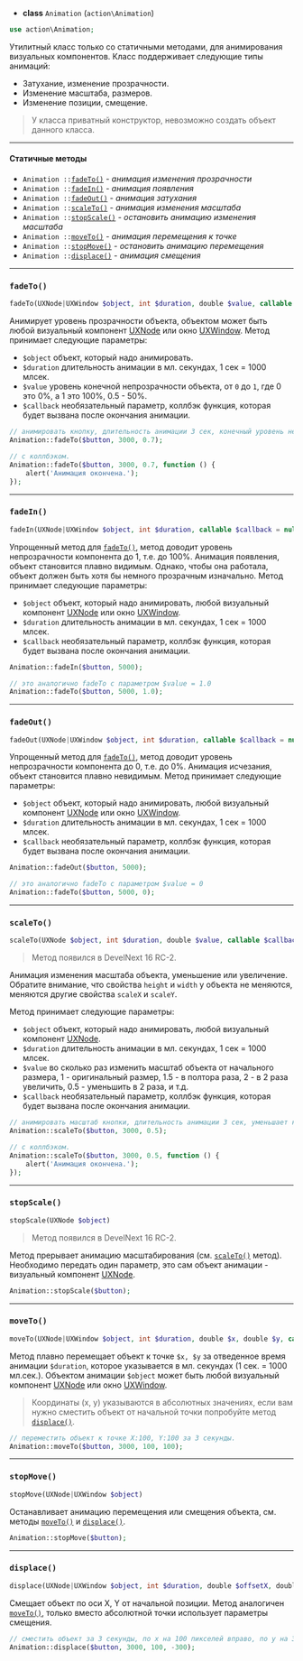 - **class** `Animation` (`action\Animation`)
```php
use action\Animation;
```

Утилитный класс только со статичными методами, для анимирования визуальных компонентов. Класс поддерживает следующие типы анимаций:

- Затухание, изменение прозрачности.
- Изменение масштаба, размеров.
- Изменение позиции, смещение.

> У класса приватный конструктор, невозможно создать объект данного класса.

---

#### Статичные методы

- `Animation ::`[`fadeTo()`](#fadeto) - _анимация изменения прозрачности_
- `Animation ::`[`fadeIn()`](#fadein) - _анимация появления_
- `Animation ::`[`fadeOut()`](#fadeout) - _анимация затухания_
- `Animation ::`[`scaleTo()`](#scaleto) - _анимация изменения масштаба_
- `Animation ::`[`stopScale()`](#stopscale) - _остановить анимацию изменения масштаба_
- `Animation ::`[`moveTo()`](#moveto) - _анимация перемещения к точке_
- `Animation ::`[`stopMove()`](#stopmove) - _остановить анимацию перемещения_
- `Animation ::`[`displace()`](#displace) - _анимация смещения_

---

### `fadeTo()`
```php
fadeTo(UXNode|UXWindow $object, int $duration, double $value, callable $callback = null)
```
Анимирует уровень прозрачности объекта, объектом может быть любой визуальный компонент [UXNode](UXNode) или окно [UXWindow](UXWindow). Метод принимает следующие параметры:

- `$object` объект, который надо анимировать.
- `$duration` длительность анимации в мл. секундах, 1 сек = 1000 млсек.
- `$value` уровень конечной непрозрачности объекта, от `0` до `1`, где 0 это 0%, а 1 это 100%, 0.5 - 50%.
- `$callback` необязательный параметр, коллбэк функция, которая будет вызвана после окончания анимации.

```php
// анимировать кнопку, длительность анимации 3 сек, конечный уровень непрозрачности 70%.
Animation::fadeTo($button, 3000, 0.7);

// с коллбэком.
Animation::fadeTo($button, 3000, 0.7, function () {
    alert('Анимация окончена.');
});
```

---

### `fadeIn()`
```php
fadeIn(UXNode|UXWindow $object, int $duration, callable $callback = null)
```
Упрощенный метод для [`fadeTo()`](#fadeto), метод доводит уровень непрозрачности компонента до 1, т.е. до 100%. Анимация появления, объект становится плавно видимым. Однако, чтобы она работала, объект должен быть хотя бы немного прозрачным изначально. Метод принимает следующие параметры:

- `$object` объект, который надо анимировать, любой визуальный компонент [UXNode](UXNode) или окно [UXWindow](UXWindow). 
- `$duration` длительность анимации в мл. секундах, 1 сек = 1000 млсек.
- `$callback` необязательный параметр, коллбэк функция, которая будет вызвана после окончания анимации.


```php
Animation::fadeIn($button, 5000);

// это аналогично fadeTo с параметром $value = 1.0
Animation::fadeTo($button, 5000, 1.0);
```

---

### `fadeOut()`
```php
fadeOut(UXNode|UXWindow $object, int $duration, callable $callback = null)
```
Упрощенный метод для [`fadeTo()`](#fadeto), метод доводит уровень непрозрачности компонента до 0, т.е. до 0%. Анимация исчезания, объект становится плавно невидимым. Метод принимает следующие параметры:

- `$object` объект, который надо анимировать, любой визуальный компонент [UXNode](UXNode) или окно [UXWindow](UXWindow). 
- `$duration` длительность анимации в мл. секундах, 1 сек = 1000 млсек.
- `$callback` необязательный параметр, коллбэк функция, которая будет вызвана после окончания анимации.

```php
Animation::fadeOut($button, 5000);

// это аналогично fadeTo с параметром $value = 0
Animation::fadeTo($button, 5000, 0);
```

---

### `scaleTo()`
```php
scaleTo(UXNode $object, int $duration, double $value, callable $callback = null)
```
> Метод появился в DevelNext 16 RC-2.

Анимация изменения масштаба объекта, уменьшение или увеличение. Обратите внимание, что свойства `height` и `width` у объекта не меняются, меняются другие свойства `scaleX` и `scaleY`.

Метод принимает следующие параметры:

- `$object` объект, который надо анимировать, любой визуальный компонент [UXNode](UXNode). 
- `$duration` длительность анимации в мл. секундах, 1 сек = 1000 млсек.
- `$value` во сколько раз изменить масштаб объекта от начального размера, 1 - оригинальный размер, 1.5 - в полтора раза, 2 - в 2 раза увеличить, 0.5 - уменьшить в 2 раза, и т.д.
- `$callback` необязательный параметр, коллбэк функция, которая будет вызвана после окончания анимации.

```php
// анимировать масштаб кнопки, длительность анимации 3 сек, уменьшает кнопку в 2 раза - 0.5 от изначального размера.
Animation::scaleTo($button, 3000, 0.5);

// с коллбэком.
Animation::scaleTo($button, 3000, 0.5, function () {
    alert('Анимация окончена.');
});
```

---

### `stopScale()`
```php
stopScale(UXNode $object)
```
> Метод появился в DevelNext 16 RC-2.

Метод прерывает анимацию масштабирования (см. [`scaleTo()`](#scaleto) метод). Необходимо передать один параметр, это сам объект анимации - визуальный компонент [UXNode](UXNode).

```php
Animation::stopScale($button);
```

---

### `moveTo()`
```php
moveTo(UXNode|UXWindow $object, int $duration, double $x, double $y, callable $callback = null)
```
Метод плавно перемещает объект к точке `$x, $y` за отведенное время анимации `$duration`, которое указывается в мл. секундах (1 сек. = 1000 мл.сек.). Объектом анимации `$object` может быть любой визуальный компонент [UXNode](UXNode) или окно [UXWindow](UXWindow).

> Координаты (x, y) указываются в абсолютных значениях, если вам нужно сместить объект от начальной точки попробуйте метод [`displace()`](#displace).

```php
// переместить объект к точке X:100, Y:100 за 3 секунды.
Animation::moveTo($button, 3000, 100, 100);
```

---

### `stopMove()`
```php
stopMove(UXNode|UXWindow $object)
```
Останавливает анимацию перемещения или смещения объекта, см. методы [`moveTo()`](#moveto) и [`displace()`](#displace).

```php
Animation::stopMove($button);
```

---

### `displace()`
```php
displace(UXNode|UXWindow $object, int $duration, double $offsetX, double $offsetY, callable $callback = null)
```
Смещает объект по оси X, Y от начальной позиции. Метод аналогичен [`moveTo()`](#moveto), только вместо абсолютной точки использует параметры смещения. 

```php
// сместить объект за 3 секунды, по x на 100 пикселей вправо, по y на 300 пикселей вверх.
Animation::displace($button, 3000, 100, -300);
```